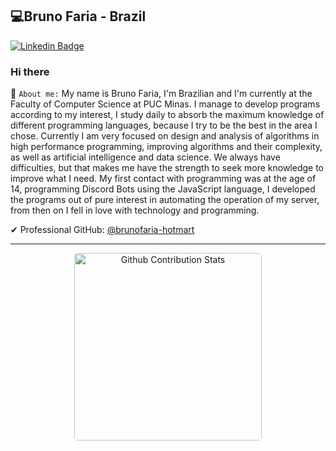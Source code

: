 ## 💻Bruno Faria - Brazil 

[![Linkedin Badge](https://img.shields.io/badge/-LinkedIn-blue?style=flat-square&logo=Linkedin&logoColor=white&link=https://www.linkedin.com/in/bruno-faria-696b88208/)](https://www.linkedin.com/in/bruno-faria-696b88208/)

### Hi there
 📃 `About me:` My name is Bruno Faria, I'm Brazilian and I'm currently at the Faculty of Computer Science at PUC Minas. I manage to develop programs according to my interest, I study daily to absorb the maximum knowledge of different programming languages, because I try to be the best in the area I chose. Currently I am very focused on design and analysis of algorithms in high performance programming, improving algorithms and their complexity, as well as artificial intelligence and data science. We always have difficulties, but that makes me have the strength to seek more knowledge to improve what I need. My first contact with programming was at the age of 14, programming Discord Bots using the JavaScript language, I developed the programs out of pure interest in automating the operation of my server, from then on I fell in love with technology and programming.

✔ Professional GitHub: [@brunofaria-hotmart](https://github.com/brunofaria-hotmart)

---------------------------------------

<div align="center">
 <img width="300" height="300" align="center" style="border-radius: 5px; margin-bottom: 5px" alt="Github Contribution Stats" width="330px" height="240px" src="https://github-contribution-stats.vercel.app/api/?username=brunofaria27" />
<!--<img width="300" height="300" align="left" style="border-radius: 5px; margin-bottom: 5px" src="https://github-readme-stats.vercel.app/api/top-langs/?username=brunofaria27&theme=transparent&layout=complete" alt="faria"/>-->
</div>

